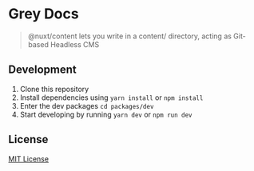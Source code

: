 <!-- [![nuxt-content](https://content.nuxtjs.org/preview.png)](https://content.nuxtjs.org) -->

# Grey Docs

<!-- [![npm version][npm-version-src]][npm-version-href]
[![npm downloads][npm-downloads-src]][npm-downloads-href]
[![Github Actions CI][github-actions-ci-src]][github-actions-ci-href]
[![Codecov][codecov-src]][codecov-href]
[![License][license-src]][license-href]
[![lerna][lerna-src]][lerna-href] -->

> @nuxt/content lets you write in a content/ directory, acting as Git-based Headless CMS

<!-- - [🎲 &nbsp;Play on CodeSandbox](https://codesandbox.io/s/nuxtcontent-demo-l164h?)
- [🎬 &nbsp;Demonstration videos](https://content.nuxtjs.org/#videos)
- [✨ &nbsp;Release Notes](https://github.com/nuxt/content/releases)
- [📖 &nbsp;Read the documentation](https://content.nuxtjs.org) -->

<!-- ## Features

- Blazing fast hot reload in development
- Vue components in Markdown
- Full-text search
- Support static site generation with `nuxt generate`
- Powerful QueryBuilder API (MongoDB like)
- Syntax highlighting to code blocks in markdown files using PrismJS.
- Table of contents generation
- Handles Markdown, CSV, YAML, JSON(5), XML
- Extend with hooks -->

<!-- [📖 Read the documentation](https://content.nuxtjs.org) -->

## Development

1. Clone this repository
2. Install dependencies using `yarn install` or `npm install`
3. Enter the dev packages `cd packages/dev`
3. Start developing by running `yarn dev` or `npm run dev`

## License

[MIT License](./LICENSE)
